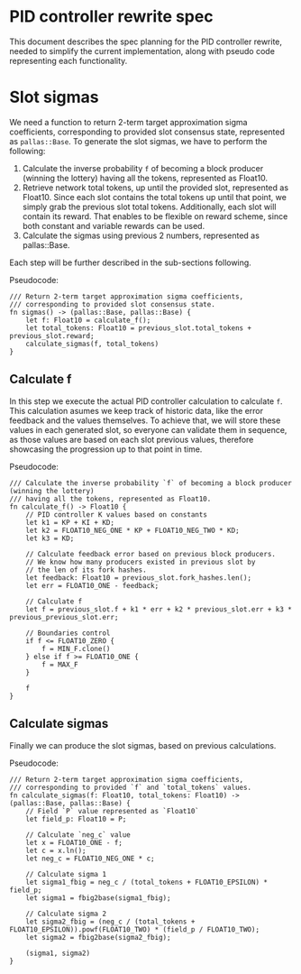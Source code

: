 PID controller rewrite spec
================

This document describes the spec planning for the PID controller rewrite,
needed to simplify the current implementation, along with pseudo code
representing each functionality.

# Slot sigmas

We need a function to return 2-term target approximation sigma coefficients,
corresponding to provided slot consensus state, represented as `pallas::Base`.
To generate the slot sigmas, we have to perform the following:

1. Calculate the inverse probability `f` of becoming a block producer (winning the lottery)
   having all the tokens, represented as Float10.
2. Retrieve network total tokens, up until the provided slot, represented as Float10.
   Since each slot contains the total tokens up until that point, we simply grab the
   previous slot total tokens. Additionally, each slot will contain its reward.
   That enables to be flexible on reward scheme, since both constant and variable
   rewards can be used.
3. Calculate the sigmas using previous 2 numbers, represented as pallas::Base.

Each step will be further described in the sub-sections following.

Pseudocode:
```
/// Return 2-term target approximation sigma coefficients,
/// corresponding to provided slot consensus state.
fn sigmas() -> (pallas::Base, pallas::Base) {
    let f: Float10 = calculate_f();
    let total_tokens: Float10 = previous_slot.total_tokens + previous_slot.reward;
    calculate_sigmas(f, total_tokens)
}
```

## Calculate f

In this step we execute the actual PID controller calculation to
calculate `f`. This calculation asumes we keep track of historic
data, like the error feedback and the values themselves. To achieve
that, we will store these values in each generated slot, so everyone
can validate them in sequence, as those values are based on each slot
previous values, therefore showcasing the progression up to that point
in time.

Pseudocode:
```
/// Calculate the inverse probability `f` of becoming a block producer (winning the lottery)
/// having all the tokens, represented as Float10.
fn calculate_f() -> Float10 {
    // PID controller K values based on constants
    let k1 = KP + KI + KD;
    let k2 = FLOAT10_NEG_ONE * KP + FLOAT10_NEG_TWO * KD;
    let k3 = KD;
    
    // Calculate feedback error based on previous block producers.
    // We know how many producers existed in previous slot by
    // the len of its fork hashes.
    let feedback: Float10 = previous_slot.fork_hashes.len();
    let err = FLOAT10_ONE - feedback;
    
    // Calculate f
    let f = previous_slot.f + k1 * err + k2 * previous_slot.err + k3 * previous_previous_slot.err;
    
    // Boundaries control
    if f <= FLOAT10_ZERO {
        f = MIN_F.clone()
    } else if f >= FLOAT10_ONE {
        f = MAX_F
    }
    
    f
}
```

## Calculate sigmas

Finally we can produce the slot sigmas, based on previous calculations.

Pseudocode:
```
/// Return 2-term target approximation sigma coefficients,
/// corresponding to provided `f` and `total_tokens` values.
fn calculate_sigmas(f: Float10, total_tokens: Float10) -> (pallas::Base, pallas::Base) {
    // Field `P` value represented as `Float10`
    let field_p: Float10 = P;

    // Calculate `neg_c` value
    let x = FLOAT10_ONE - f;
    let c = x.ln();
    let neg_c = FLOAT10_NEG_ONE * c;

    // Calculate sigma 1
    let sigma1_fbig = neg_c / (total_tokens + FLOAT10_EPSILON) * field_p;
    let sigma1 = fbig2base(sigma1_fbig);

    // Calculate sigma 2
    let sigma2_fbig = (neg_c / (total_tokens + FLOAT10_EPSILON)).powf(FLOAT10_TWO) * (field_p / FLOAT10_TWO);
    let sigma2 = fbig2base(sigma2_fbig);

    (sigma1, sigma2)
}
```
